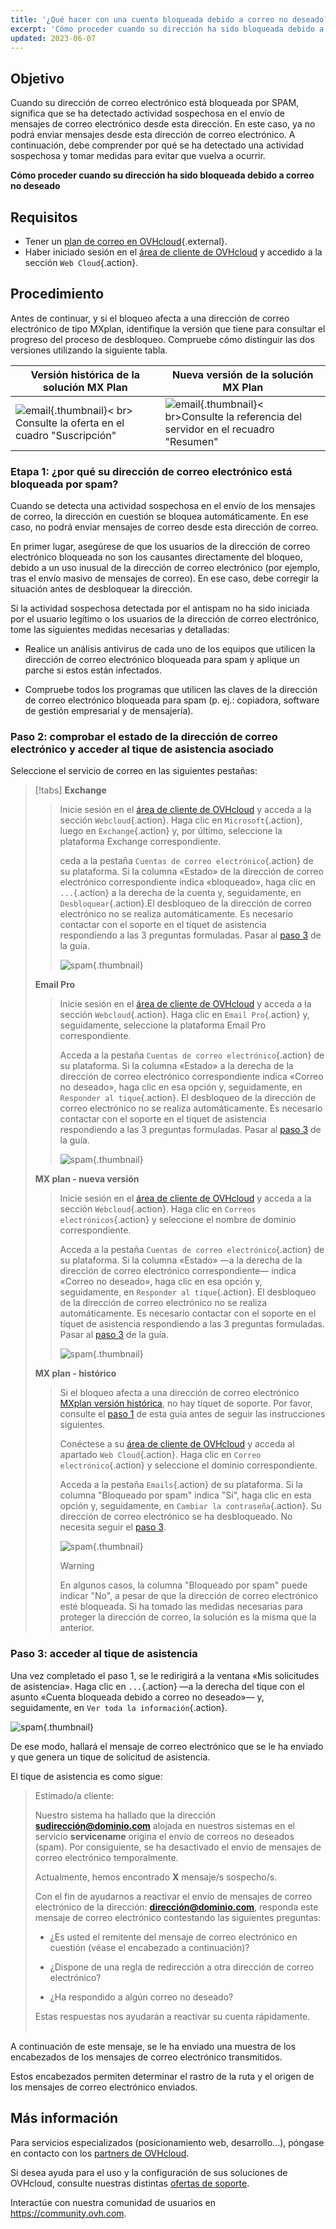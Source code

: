 ```yaml
---
title: '¿Qué hacer con una cuenta bloqueada debido a correo no deseado?'
excerpt: 'Cómo proceder cuando su dirección ha sido bloqueada debido a correo no deseado'
updated: 2023-06-07
---
```


## Objetivo

Cuando su dirección de correo electrónico está bloqueada por SPAM, significa que se ha detectado actividad sospechosa en el envío de mensajes de correo electrónico desde esta dirección. En este caso, ya no podrá enviar mensajes desde esta dirección de correo electrónico. A continuación, debe comprender por qué se ha detectado una actividad sospechosa y tomar medidas para evitar que vuelva a ocurrir.

**Cómo proceder cuando su dirección ha sido bloqueada debido a correo no deseado**

## Requisitos

- Tener un [plan de correo en OVHcloud](https://www.ovhcloud.com/es-es/emails/){.external}.
- Haber iniciado sesión en el [área de cliente de OVHcloud](https://www.ovh.com/auth/?action=gotomanager&from=https://www.ovh.es/&ovhSubsidiary=es) y accedido a la sección `Web Cloud`{.action}.

## Procedimiento <a name="instructions"></a>

Antes de continuar, y si el bloqueo afecta a una dirección de correo electrónico de tipo MXplan, identifique la versión que tiene para consultar el progreso del proceso de desbloqueo. Compruebe cómo distinguir las dos versiones utilizando la siguiente tabla.

|Versión histórica de la solución MX Plan|Nueva versión de la solución MX Plan|
|---|---|
|![email](images/mxplan-starter-legacy-step1.png){.thumbnail}< br> Consulte la oferta en el cuadro "Suscripción"|![email](images/mxplan-starter-new-step1.png){.thumbnail}< br>Consulte la referencia del servidor en el recuadro "Resumen"|

### Etapa 1: ¿por qué su dirección de correo electrónico está bloqueada por spam? <a name="step1"></a>

Cuando se detecta una actividad sospechosa en el envío de los mensajes de correo, la dirección en cuestión se bloquea automáticamente. En ese caso, no podrá enviar mensajes de correo desde esta dirección de correo.

En primer lugar, asegúrese de que los usuarios de la dirección de correo electrónico bloqueada no son los causantes directamente del bloqueo, debido a un uso inusual de la dirección de correo electrónico (por ejemplo, tras el envío masivo de mensajes de correo). En ese caso, debe corregir la situación antes de desbloquear la dirección.

Si la actividad sospechosa detectada por el antispam no ha sido iniciada por el usuario legítimo o los usuarios de la dirección de correo electrónico, tome las siguientes medidas necesarias y detalladas:

- Realice un análisis antivirus de cada uno de los equipos que utilicen la dirección de correo electrónico bloqueada para spam y aplique un parche si estos están infectados.

- Compruebe todos los programas que utilicen las claves de la dirección de correo electrónico bloqueada para spam (p. ej.: copiadora, software de gestión empresarial y de mensajería).

### Paso 2: comprobar el estado de la dirección de correo electrónico y acceder al tique de asistencia asociado <a name="step2"></a>

Seleccione el servicio de correo en las siguientes pestañas:

> [!tabs]
> **Exchange**
>>
>> Inicie sesión en el [área de cliente de OVHcloud](https://www.ovh.com/auth/?action=gotomanager&from=https://www.ovh.es/&ovhSubsidiary=es) y acceda a la sección `Webcloud`{.action}. Haga clic en `Microsoft`{.action}, luego en `Exchange`{.action} y, por último, seleccione la plataforma Exchange correspondiente.
>>
>> ceda a la pestaña `Cuentas de correo electrónico`{.action} de su plataforma. Si la columna «Estado» de la dirección de correo electrónico correspondiente indica «bloqueado», haga clic en `...`{.action} a la derecha de la cuenta y, seguidamente, en `Desbloquear`{.action}.El desbloqueo de la dirección de correo electrónico no se realiza automáticamente. Es necesario contactar con el soporte en el tíquet de asistencia respondiendo a las 3 preguntas formuladas.
>> Pasar al [paso 3](#step3) de la guía.
>>
>> ![spam](images/blocked-for-SPAM-01-01.png){.thumbnail}
>> 
> **Email Pro**
>>
>> Inicie sesión en el [área de cliente de OVHcloud](https://www.ovh.com/auth/?action=gotomanager&from=https://www.ovh.es/&ovhSubsidiary=es) y acceda a la sección `Webcloud`{.action}. Haga clic en `Email Pro`{.action} y, seguidamente, seleccione la plataforma Email Pro correspondiente.
>>
>> Acceda a la pestaña `Cuentas de correo electrónico`{.action} de su plataforma. Si la columna «Estado» a la derecha de la dirección de correo electrónico correspondiente indica «Correo no deseado», haga clic en esa opción y, seguidamente, en `Responder al tique`{.action}. El desbloqueo de la dirección de correo electrónico no se realiza automáticamente. Es necesario contactar con el soporte en el tíquet de asistencia respondiendo a las 3 preguntas formuladas.
>> Pasar al [paso 3](#step3) de la guía.
>>
>> ![spam](images/blocked-for-SPAM-01-02.png){.thumbnail}
>>
>  **MX plan - nueva versión**
>>
>> Inicie sesión en el [área de cliente de OVHcloud](https://www.ovh.com/auth/?action=gotomanager&from=https://www.ovh.es/&ovhSubsidiary=es) y acceda a la sección `Webcloud`{.action}. Haga clic en `Correos electrónicos`{.action} y seleccione el nombre de dominio correspondiente.
>>
>> Acceda a la pestaña `Cuentas de correo electrónico`{.action} de su plataforma. Si la columna «Estado» —a la derecha de la dirección de correo electrónico correspondiente— indica «Correo no deseado», haga clic en esa opción y, seguidamente, en `Responder al tique`{.action}. El desbloqueo de la dirección de correo electrónico no se realiza automáticamente. Es necesario contactar con el soporte en el tíquet de asistencia respondiendo a las 3 preguntas formuladas.
>> Pasar al [paso 3](#step3) de la guía.
>>
>> ![spam](images/blocked-for-SPAM-01-03.png){.thumbnail}
>>
>  **MX plan - histórico**
>>
>> Si el bloqueo afecta a una dirección de correo electrónico [MXplan versión histórica](#instructions), no hay tíquet de soporte. Por favor, consulte el [paso 1](#step1) de esta guía antes de seguir las instrucciones siguientes.
>>
>> Conéctese a su [área de cliente de OVHcloud](https://www.ovh.com/auth/?action=gotomanager&from=https://www.ovh.es/&ovhSubsidiary=es) y acceda al apartado `Web Cloud`{.action}. Haga clic en `Correo electrónico`{.action} y seleccione el dominio correspondiente.
>>
>> Acceda a la pestaña `Emails`{.action} de su plataforma. Si la columna "Bloqueado por spam" indica "Sí", haga clic en esta opción y, seguidamente, en `Cambiar la contraseña`{.action}. Su dirección de correo electrónico se ha desbloqueado. No necesita seguir el [paso 3](#step3).
>>
>>![spam](images/blocked-for-SPAM-01-04.pn){.thumbnail}
>>
>> > [!warning]
>> >
>> > En algunos casos, la columna "Bloqueado por spam" puede indicar "No", a pesar de que la dirección de correo electrónico esté bloqueada. Si ha tomado las medidas necesarias para proteger la dirección de correo, la solución es la misma que la anterior.


### Paso 3: acceder al tique de asistencia <a name="step3"></a>

Una vez completado el paso 1, se le redirigirá a la ventana «Mis solicitudes de asistencia». Haga clic en `...`{.action} —a la derecha del tique con el asunto «Cuenta bloqueada debido a correo no deseado»— y, seguidamente, en `Ver toda la información`{.action}. 

![spam](images/blocked-for-SPAM-02.png){.thumbnail}

De ese modo, hallará el mensaje de correo electrónico que se le ha enviado y que genera un tique de solicitud de asistencia.

El tique de asistencia es como sigue:

> 
> Estimado/a cliente:
>
> Nuestro sistema ha hallado que la dirección **sudirección@dominio.com** alojada en nuestros sistemas en el servicio **servicename** origina el envío de correos no deseados (spam).
> Por consiguiente, se ha desactivado el envío de mensajes de correo electrónico temporalmente.
>
> Actualmente, hemos encontrado **X** mensaje/s sospecho/s.
>
> Con el fin de ayudarnos a reactivar el envío de mensajes de correo electrónico de la dirección: **dirección@dominio.com**,
> responda este mensaje de correo electrónico contestando las siguientes preguntas:
>
> - ¿Es usted el remitente del mensaje de correo electrónico en cuestión (véase el encabezado a continuación)?
>
> - ¿Dispone de una regla de redirección a otra dirección de correo electrónico?
>
> - ¿Ha respondido a algún correo no deseado?
> 
> Estas respuestas nos ayudarán a reactivar su cuenta rápidamente.
> <br>
> <br>
> 

A continuación de este mensaje, se le ha enviado una muestra de los encabezados de los mensajes de correo electrónico transmitidos.

Estos encabezados permiten determinar el rastro de la ruta y el origen de los mensajes de correo electrónico enviados.

## Más información <a name="go-further"></a>
  
Para servicios especializados (posicionamiento web, desarrollo...), póngase en contacto con los [partners de OVHcloud](https://partner.ovhcloud.com/es-es/directory/).

Si desea ayuda para el uso y la configuración de sus soluciones de OVHcloud, consulte nuestras distintas [ofertas de soporte](https://www.ovhcloud.com/es-es/support-levels/).

Interactúe con nuestra comunidad de usuarios en <https://community.ovh.com>.